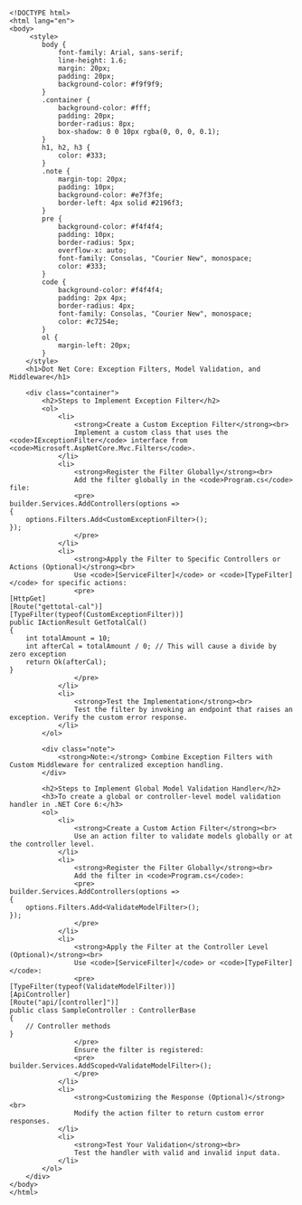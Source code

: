     <!DOCTYPE html>
    <html lang="en">
    <body>
         <style>
            body {
                font-family: Arial, sans-serif;
                line-height: 1.6;
                margin: 20px;
                padding: 20px;
                background-color: #f9f9f9;
            }
            .container {
                background-color: #fff;
                padding: 20px;
                border-radius: 8px;    
                box-shadow: 0 0 10px rgba(0, 0, 0, 0.1);
            }
            h1, h2, h3 {
                color: #333;
            }
            .note {
                margin-top: 20px;
                padding: 10px;
                background-color: #e7f3fe;
                border-left: 4px solid #2196f3;
            }
            pre {
                background-color: #f4f4f4;
                padding: 10px;
                border-radius: 5px;
                overflow-x: auto;
                font-family: Consolas, "Courier New", monospace;
                color: #333;
            }
            code {
                background-color: #f4f4f4;
                padding: 2px 4px;
                border-radius: 4px;
                font-family: Consolas, "Courier New", monospace;
                color: #c7254e;
            }
            ol {
                margin-left: 20px;
            }
        </style>
        <h1>Dot Net Core: Exception Filters, Model Validation, and Middleware</h1>
    
        <div class="container">
            <h2>Steps to Implement Exception Filter</h2>
            <ol>
                <li>
                    <strong>Create a Custom Exception Filter</strong><br>
                    Implement a custom class that uses the <code>IExceptionFilter</code> interface from <code>Microsoft.AspNetCore.Mvc.Filters</code>.
                </li>
                <li>
                    <strong>Register the Filter Globally</strong><br>
                    Add the filter globally in the <code>Program.cs</code> file:
                    <pre>
    builder.Services.AddControllers(options =>
    {
        options.Filters.Add<CustomExceptionFilter>();
    });
                    </pre>
                </li>
                <li>
                    <strong>Apply the Filter to Specific Controllers or Actions (Optional)</strong><br>
                    Use <code>[ServiceFilter]</code> or <code>[TypeFilter]</code> for specific actions:
                    <pre>
    [HttpGet]
    [Route("gettotal-cal")]
    [TypeFilter(typeof(CustomExceptionFilter))]
    public IActionResult GetTotalCal()
    {
        int totalAmount = 10;
        int afterCal = totalAmount / 0; // This will cause a divide by zero exception
        return Ok(afterCal);
    }
                    </pre>
                </li>
                <li>
                    <strong>Test the Implementation</strong><br>
                    Test the filter by invoking an endpoint that raises an exception. Verify the custom error response.
                </li>
            </ol>
    
            <div class="note">
                <strong>Note:</strong> Combine Exception Filters with Custom Middleware for centralized exception handling.
            </div>
    
            <h2>Steps to Implement Global Model Validation Handler</h2>
            <h3>To create a global or controller-level model validation handler in .NET Core 6:</h3>
            <ol>
                <li>
                    <strong>Create a Custom Action Filter</strong><br>
                    Use an action filter to validate models globally or at the controller level.
                </li>
                <li>
                    <strong>Register the Filter Globally</strong><br>
                    Add the filter in <code>Program.cs</code>:
                    <pre>
    builder.Services.AddControllers(options =>
    {
        options.Filters.Add<ValidateModelFilter>();
    });
                    </pre>
                </li>
                <li>
                    <strong>Apply the Filter at the Controller Level (Optional)</strong><br>
                    Use <code>[ServiceFilter]</code> or <code>[TypeFilter]</code>:
                    <pre>
    [TypeFilter(typeof(ValidateModelFilter))]
    [ApiController]
    [Route("api/[controller]")]
    public class SampleController : ControllerBase
    {
        // Controller methods
    }
                    </pre>
                    Ensure the filter is registered:
                    <pre>
    builder.Services.AddScoped<ValidateModelFilter>();
                    </pre>
                </li>
                <li>
                    <strong>Customizing the Response (Optional)</strong><br>
                    Modify the action filter to return custom error responses.
                </li>
                <li>
                    <strong>Test Your Validation</strong><br>
                    Test the handler with valid and invalid input data.
                </li>
            </ol>
        </div>
    </body>
    </html>
